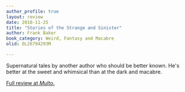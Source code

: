 ```yaml
---
author_profile: true
layout: review
date: 2018-11-25
title: "Stories of the Strange and Sinister"
author: Frank Baker
book_category: Weird, Fantasy and Macabre
olid: OL26794293M

---
```


Supernatural tales by another author who should be better known. He's better at the sweet and whimsical than at the dark and macabre.

[Full review at *Multo*.](https://multoghost.wordpress.com/2018/11/25/a-budget-of-book-reviews-h-g-wells-and-frank-baker/)